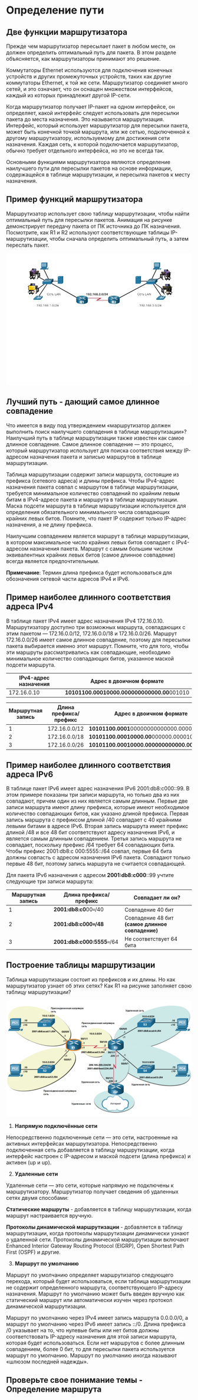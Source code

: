 # Определение пути

<!-- 14.1.1-->
## Две функции маршрутизатора

Прежде чем маршрутизатор пересылает пакет в любом месте, он должен определить оптимальный путь для пакета. В этом разделе объясняется, как маршрутизаторы принимают это решение.

Коммутаторы Ethernet используются для подключения конечных устройств и других промежуточных устройств, таких как другие коммутаторы Ethernet, к той же сети. Маршрутизатор соединяет много сетей, и это означает, что он оснащен множеством интерфейсов, каждый из которых принадлежит другой IP-сети.

Когда маршрутизатор получает IP-пакет на одном интерфейсе, он определяет, какой интерфейс следует использовать для пересылки пакета до места назначения. Это называется маршрутизация. Интерфейс, который использует маршрутизатор для пересылки пакета, может быть конечной точкой маршрута, или же сетью, подключенной к другому маршрутизатору, используемому для достижения сети назначения. Каждая сеть, к которой подключается маршрутизатор, обычно требует отдельного интерфейса, но это не всегда так.

Основными функциями маршрутизатора являются определение наилучшего пути для пересылки пакетов на основе информации, содержащейся в таблице маршрутизации, и пересылка пакетов к месту назначения.

<!-- 14.1.2-->
## Пример функций маршрутизатора

Маршрутизатор использует свою таблицу маршрутизации, чтобы найти оптимальный путь для пересылки пакетов. Анимация на рисунке демонстрирует передачу пакета от ПК источника до ПК назначения. Посмотрите, как R1 и R2 используют соответствующие таблицы IP-маршрутизации, чтобы сначала определить оптимальный путь, а затем переслать пакет.

![](./assets/14.1.2.gif)

<!-- 14.1.3-->

## Лучший путь - дающий самое длинное совпадение

Что имеется в виду под утверждением «маршрутизатор должен выполнить поиск наилучшего совпадения в таблице маршрутизации»? Наилучший путь в таблице маршрутизации также известен как самое длинное совпадение. Самое длинное совпадение — это процесс, который маршрутизатор использует для поиска соответствия между IP-адресом назначения пакета и записью маршрутов в таблице маршрутизации.

Таблица маршрутизации содержит записи маршрута, состоящие из префикса (сетевого адреса) и длины префикса. Чтобы IPv4-адрес назначения пакета совпал с маршрутом в таблице маршрутизации, требуется минимальное количество совпадений по крайним левым битам в IPv4-адресе пакета и маршрута в таблице маршрутизации. Маска подсети маршрута в таблице маршрутизации используется для определения обязательного минимального числа совпадающих крайних левых битов. Помните, что пакет IP содержит только IP-адрес назначения, а не длину префикса.

Наилучшим совпадением является маршрут в таблице маршрутизации, в котором максимальное число крайних левых битов совпадает с IPv4-адресом назначения пакета. Маршрут с самым большим числом эквивалентных крайних левых битов (самое длинное совпадение) всегда является предпочтительным.

**Примечание**: Термин длина префикса будет использоваться для обозначения сетевой части адресов IPv4 и IPv6.

<!-- 14.1.4-->

## Пример наиболее длинного соответствия адреса IPv4

В таблице пакет IPv4 имеет адрес назначения IPv4 172.16.0.10. Маршрутизатору доступно три возможных маршрута, совпадающих с этим пакетом — 172.16.0.0/12, 172.16.0.0/18 и 172.16.0.0/26. Маршрут 172.16.0.0/26 имеет самое длинное совпадение, поэтому для пересылки пакета выбирается именно этот маршрут. Помните, что для того, чтобы эти маршруты рассматривались как совпадающие, необходимо минимальное количество совпадающих битов, указанное маской подсети маршрута.

IPv4-адрес назначения | Адрес в двоичном формате
----------------------|-------------------------
172.16.0.10 | **10101100.00010000.000000000000.00**001010

Маршрутная запись | Длина префикса/префикс | Адрес в двоичном формате
------------------|------------------------|-------------------------
1 | 172.16.0.0/12 | **10101100.0001**00000000000000.00001010
2 | 172.16.0.0/18 | **10101100.00010000.00**000000.00001010
3 | 172.16.0.0/26 | **10101100.00010000.000000000000.00**001010



<!-- 14.1.5-->
## Пример наиболее длинного соответствия адреса IPv6

В таблице пакет IPv6 имеет адрес назначения IPv6 2001:db8:c000::99. В этом примере показаны три записи маршрута, но только два из них совпадают, причем один из них является самым длинным. Первые две записи маршрута имеют длину префикса, которые имеют необходимое количество совпадающих битов, как указано длиной префикса. Первая запись маршрута с префиксом длиной /40 совпадает с 40 крайними левыми битами в адресе IPv6. Вторая запись маршрута имеет префикс длиной /48 и все 48 бит соответствуют адресу назначения IPv6, и является самым длинным совпадением. Третья запись маршрута не совпадает, поскольку префикс /64 требует 64 совпадающих бита. Чтобы префикс 2001:db8:c 000:5555::/64 совпал, первые 64 бита должны совпасть с адресом назначения IPv6 пакета. Совпадают только первые 48 бит, поэтому запись маршрута не считается совпадающей.

Для пакета IPv6 назначения с адресом **2001:db8:c000**::99 учтите следующие три записи маршрута:

Маршрутная запись | Длина префикса/префикс | Совпадает ли он?
------------------|------------------------|-----------------
1 | **2001:db8:c0**00።/40 | Совпадение 40 бит
2 | **2001:db8:с000።/48** | Совпадение 48 бит **(самое длинное совпадение)**
3 | **2001:db8:c000:5555**።/64 | Не соответствует 64 бита

<!-- 14.1.6-->
## Построение таблицы маршрутизации

Таблица маршрутизации состоит из префиксов и их длины. Но как маршрутизатор узнает об этих сетях? Как R1 на рисунке заполняет свою таблицу маршрутизации?

<!-- /courses/srwe-dl/af9ef5a2-34fe-11eb-b1b2-9b1b0c1f7e0d/afb7d4d4-34fe-11eb-b1b2-9b1b0c1f7e0d/assets/cac127e2-1c27-11ea-af09-3b2e6521927c.svg -->

![](./assets/14.1.6.png)


1. **Напрямую подключённые сети**

Непосредственно подключенные сети — это сети, настроенные на активных интерфейсах маршрутизатора. Непосредственно подключенная сеть добавляется в таблицу маршрутизации, когда интерфейс настроен с IP-адресом и маской подсети (длина префикса) и активен (up и up).

2. **Удаленные сети**

Удаленные сети — это сети, которые напрямую не подключены к маршрутизатору. Маршрутизатор получает сведения об удаленных сетях двумя способами:

**Статические маршруты** - добавляется в таблицу маршрутизации, когда маршрут настраивается вручную.

**Протоколы динамической маршрутизации** - добавляется в таблицу маршрутизации, когда протоколы маршрутизации динамически узнают о удаленной сети. Протоколы динамической маршрутизации включают Enhanced Interior Gateway Routing Protocol (EIGRP), Open Shortest Path First (OSPF) и другие.

3. **Маршрут по умолчанию**

Маршрут по умолчанию определяет маршрутизатор следующего перехода, который будет использоваться, если таблица маршрутизации не содержит определенного маршрута, соответствующего IP-адресу назначения. Маршрут по умолчанию может быть введен вручную как статический маршрут или автоматически изучен через протокол динамической маршрутизации.

Маршрут по умолчанию через IPv4 имеет запись маршрута 0.0.0.0/0, а маршрут по умолчанию через IPv6 имеет запись ::/0. Длина префикса /0 указывает на то, что нулевые биты или нет битов должны соответствовать IP-адресу назначения для этой записи маршрута, которая будет использоваться. Если нет маршрутов с более длинным совпадением, более 0 бит, то для пересылки пакета используется маршрут по умолчанию. Маршрут по умолчанию иногда называют «шлюзом последней надежды».

<!-- 14.1.7 -->
## Проверьте свое понимание темы - Определение маршрута